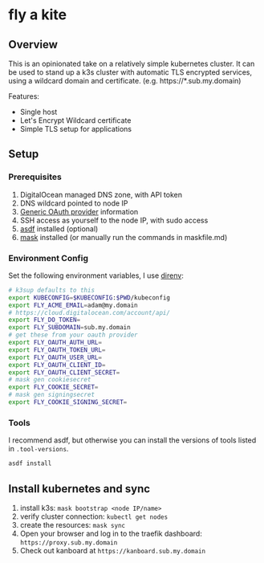 # fly a kite

## Overview

This is an opinionated take on a relatively simple kubernetes cluster. It can be used to stand up a k3s cluster
with automatic TLS encrypted services, using a wildcard domain and certificate. (e.g. https://*.sub.my.domain)

Features:

* Single host
* Let's Encrypt Wildcard certificate
* Simple TLS setup for applications

## Setup

### Prerequisites

1. DigitalOcean managed DNS zone, with API token
1. DNS wildcard pointed to node IP
1. [Generic OAuth provider](https://github.com/thomseddon/traefik-forward-auth/wiki/Provider-Setup) information
1. SSH access as yourself to the node IP, with sudo access
1. [asdf](https://asdf-vm.com) installed (optional)
1. [mask](https://github.com/jakedeichert/mask) installed (or manually run the commands in maskfile.md)

### Environment Config

Set the following environment variables, I use [direnv](https://direnv.net):

```bash
# k3sup defaults to this
export KUBECONFIG=$KUBECONFIG:$PWD/kubeconfig
export FLY_ACME_EMAIL=adam@my.domain
# https://cloud.digitalocean.com/account/api/
export FLY_DO_TOKEN=
export FLY_SUBDOMAIN=sub.my.domain
# get these from your oauth provider
export FLY_OAUTH_AUTH_URL=
export FLY_OAUTH_TOKEN_URL=
export FLY_OAUTH_USER_URL=
export FLY_OAUTH_CLIENT_ID=
export FLY_OAUTH_CLIENT_SECRET=
# mask gen cookiesecret
export FLY_COOKIE_SECRET=
# mask gen signingsecret
export FLY_COOKIE_SIGNING_SECRET=
```

### Tools

I recommend asdf, but otherwise you can install the versions of tools listed in `.tool-versions`.

```bash
asdf install
```

## Install kubernetes and sync

1. install k3s: `mask bootstrap <node IP/name>`
1. verify cluster connection: `kubectl get nodes`
1. create the resources: `mask sync`
1. Open your browser and log in to the traefik dashboard: `https://proxy.sub.my.domain`
1. Check out kanboard at `https://kanboard.sub.my.domain`
